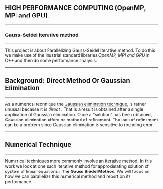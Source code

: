 
## HIGH PERFORMANCE COMPUTING (OpenMP, MPI and GPU).

---------------------------------------
###  Gauss-Seidel iterative method 
----------------------------------------
This project is about Parallelizing Gauss-Seidel Iterative method. To do this we make use of the inustrial standard libraries <i> OpenMP, MPI and GPU</i> in C++  and  then do some performance analysis.

--------
## Background: Direct Method Or Gaussian Elimination
--------
As a numerical technique the [Gaussian elimination technique](https://en.wikipedia.org/wiki/Gaussian_elimination), is rather unusual because it is <i> direct </i>. That is a result is obtained after a single application of Gaussian elimination. Once a "solution" has been obtained, Gaussian elimination offers no method of refinement. The lack of refinement can be a problem since Gaussian elimination is sensitive to rounding error.

-----
## Numerical Technique
----

Numerical techniques more commonly involve an iterative method. In this work we look at one such iterative method for approximating solution of system of linear equations : <b> The Gauss Siedel Method</b>. We will focus on how we can parallelize  this numerical method and report on its performance.
